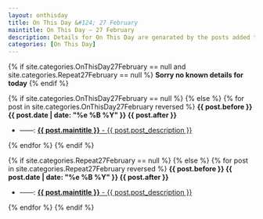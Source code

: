 ```yaml
---
layout: onthisday
title: On This Day &#124; 27 February
maintitle: On This Day — 27 February
description: Details for On This Day are genarated by the posts added to the website so the content is subject to changes/updates over time.
categories: [On This Day]
---
```


{% if site.categories.OnThisDay27February == null and site.categories.Repeat27February == null %}
<strong>Sorry no known details for today</strong>
{% endif %}

{% if site.categories.OnThisDay27February == null %}
{% else %}
{% for post in site.categories.OnThisDay27February reversed %}
<strong>{{ post.before }} {{ post.date | date: "%e %B %Y" }} {{ post.after }}</strong>
<ul>
<li> ——: <a href="{{ post.url }}"><strong>{{ post.maintitle }}</strong> - {{ post.post_description }}</a></li>
</ul>
{% endfor %}
{% endif %}

{% if site.categories.Repeat27February == null %}
{% else %}
{% for post in site.categories.Repeat27February reversed %}
<strong>{{ post.before }} {{ post.date | date: "%e %B %Y" }} {{ post.after }}</strong>
<ul>
<li> ——: <a href="{{ post.url }}"><strong>{{ post.maintitle }}</strong> - {{ post.post_description }}</a></li>
</ul>
{% endfor %}
{% endif %}
